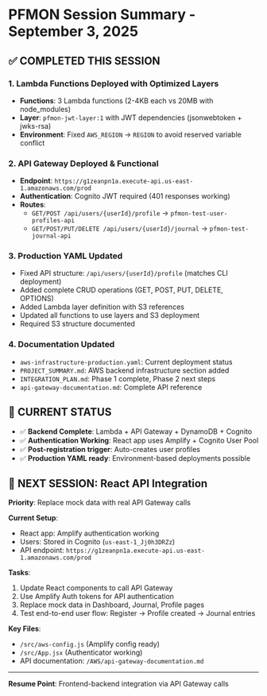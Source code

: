 # PFMON Session Summary - September 3, 2025

## ✅ **COMPLETED THIS SESSION**

### **1. Lambda Functions Deployed with Optimized Layers**
- **Functions**: 3 Lambda functions (2-4KB each vs 20MB with node_modules)
- **Layer**: `pfmon-jwt-layer:1` with JWT dependencies (jsonwebtoken + jwks-rsa)
- **Environment**: Fixed `AWS_REGION` → `REGION` to avoid reserved variable conflict

### **2. API Gateway Deployed & Functional**
- **Endpoint**: `https://g1zeanpn1a.execute-api.us-east-1.amazonaws.com/prod`
- **Authentication**: Cognito JWT required (401 responses working)
- **Routes**:
  - `GET/POST /api/users/{userId}/profile` → `pfmon-test-user-profiles-api`
  - `GET/POST/PUT/DELETE /api/users/{userId}/journal` → `pfmon-test-journal-api`

### **3. Production YAML Updated**
- Fixed API structure: `/api/users/{userId}/profile` (matches CLI deployment)
- Added complete CRUD operations (GET, POST, PUT, DELETE, OPTIONS)
- Added Lambda layer definition with S3 references
- Updated all functions to use layers and S3 deployment
- Required S3 structure documented

### **4. Documentation Updated**
- `aws-infrastructure-production.yaml`: Current deployment status
- `PROJECT_SUMMARY.md`: AWS backend infrastructure section added
- `INTEGRATION_PLAN.md`: Phase 1 complete, Phase 2 next steps
- `api-gateway-documentation.md`: Complete API reference

## 🎯 **CURRENT STATUS**
- ✅ **Backend Complete**: Lambda + API Gateway + DynamoDB + Cognito
- ✅ **Authentication Working**: React app uses Amplify + Cognito User Pool
- ✅ **Post-registration trigger**: Auto-creates user profiles
- ✅ **Production YAML ready**: Environment-based deployments possible

## 🚀 **NEXT SESSION: React API Integration**

**Priority**: Replace mock data with real API Gateway calls

**Current Setup**:
- React app: Amplify authentication working
- Users: Stored in Cognito (`us-east-1_Jj0h3DRZz`)
- API endpoint: `https://g1zeanpn1a.execute-api.us-east-1.amazonaws.com/prod`

**Tasks**:
1. Update React components to call API Gateway
2. Use Amplify Auth tokens for API authentication  
3. Replace mock data in Dashboard, Journal, Profile pages
4. Test end-to-end user flow: Register → Profile created → Journal entries

**Key Files**:
- `/src/aws-config.js` (Amplify config ready)
- `/src/App.jsx` (Authenticator working)
- API documentation: `/AWS/api-gateway-documentation.md`

---
**Resume Point**: Frontend-backend integration via API Gateway calls